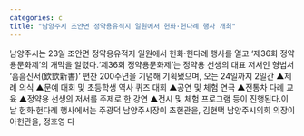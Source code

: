 ```yaml
---
categories: c
title: "남양주시 조안면 정약용유적지 일원에서 헌화·헌다례 행사 개최"
---
```

남양주시는 23일 조안면 정약용유적지 일원에서 헌화·헌다례 행사를 열고 ‘제36회 정약용문화제’의 개막을 알렸다.‘제36회 정약용문화제’는 정약용 선생의 대표 저서인 형법서 ‘흠흠신서(欽欽新書)’ 편찬 200주년을 기념해 기획됐으며, 오는 24일까지 2일간 ▲제례 의식 ▲문예 대회 및 초등학생 역사 퀴즈 대회 ▲공연 및 체험 연극 ▲전통차 다례 교육 ▲정약용 선생의 저서를 주제로 한 강연 ▲전시 및 체험 프로그램 등이 진행된다.이날 헌화·헌다례 행사에서는 주광덕 남양주시장이 초헌관을, 김현택 남양주시의회 의장이 아헌관을, 정호영 다
